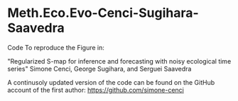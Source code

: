 # Meth.Eco.Evo-Cenci-Sugihara-Saavedra

Code To reproduce the Figure in:

"Regularized S-map for inference and forecasting with noisy ecological time series"
Simone Cenci, George Sugihara, and Serguei Saavedra


A continusoly updated version of the code can be found on the GitHub account of the first author:
https://github.com/simone-cenci
